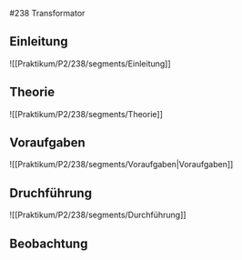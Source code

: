 #238 Transformator 

## Einleitung
![[Praktikum/P2/238/segments/Einleitung]]  

## Theorie
![[Praktikum/P2/238/segments/Theorie]]

## Voraufgaben
![[Praktikum/P2/238/segments/Voraufgaben|Voraufgaben]]

## Druchführung
![[Praktikum/P2/238/segments/Durchführung]]
## Beobachtung


